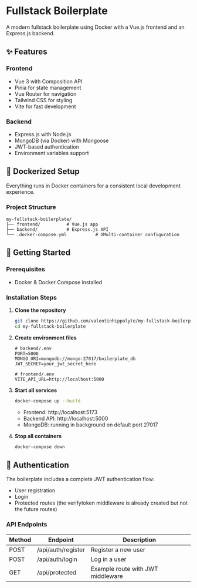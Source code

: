 # Fullstack Boilerplate

A modern fullstack boilerplate using Docker with a Vue.js frontend and an Express.js backend.

## ✨ Features

### Frontend

- Vue 3 with Composition API
- Pinia for state management
- Vue Router for navigation
- Tailwind CSS for styling
- Vite for fast development

### Backend

- Express.js with Node.js
- MongoDB (via Docker) with Mongoose
- JWT-based authentication
- Environment variables support

## 🐳 Dockerized Setup

Everything runs in Docker containers for a consistent local development experience.

### Project Structure

```
my-fullstack-boilerplate/
├── frontend/          # Vue.js app
├── backend/           # Express.js API
└── .docker-compose.yml           # GMulti-container configuration
```

## 🚀 Getting Started

### Prerequisites

- Docker & Docker Compose installed

### Installation Steps

1. **Clone the repository**

   ```bash
   git clone https://github.com/valentinhippolyte/my-fullstack-boilerplate.git
   cd my-fullstack-boilerplate
   ```

2. **Create environment files**

   ```env
   # backend/.env
   PORT=5000
   MONGO_URI=mongodb://mongo:27017/boilerplate_db
   JWT_SECRET=your_jwt_secret_here
   ```

   ```env
   # frontend/.env
   VITE_API_URL=http://localhost:5000
   ```

3. **Start all services**

   ```bash
   docker-compose up --build
   ```

   - Frontend: http://localhost:5173
   - Backend API: http://localhost:5000
   - MongoDB: running in background on default port 27017

4. **Stop all containers**
   ```bash
   docker-compose down
   ```

## 🔐 Authentication

The boilerplate includes a complete JWT authentication flow:

- User registration
- Login
- Protected routes (the verifytoken middleware is already created but not the future routes)

### API Endpoints

| Method | Endpoint           | Description                       |
| ------ | ------------------ | --------------------------------- |
| POST   | /api/auth/register | Register a new user               |
| POST   | /api/auth/login    | Log in a user                     |
| GET    | /api/protected     | Example route with JWT middleware |
